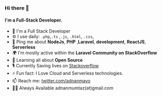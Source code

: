 ### Hi there 👋

#### I'm a Full-Stack Developer.

- 🏢 I'm a Full Stack Developer
- ⚙️ I use daily: `.php`,`.ts` ,`.js`, `.html`, `.css`, 
- 💬 Ping me about **NodeJs**, **PHP** ,**Laravel**, **development**, **ReactJS**, **Serverless**
- 🌍 I'm mostly active within the **Laravel Community on StackOverflow**
- 🌱 Learning all about **Open Source**
- 🎙 Currently Saving lives on  [Stackoverflow](https://stackoverflow.com/users/3949993/adnan-mumtaz)
- ⚡️ Fun fact: I Love Cloud and Serverless technologies.
- 📫 Reach me: [twitter.com/adnanmayo](https://twitter.com/adnanmayo)
- 👨‍💼 Always Available adnanmumtaz(at)gmail.com 

